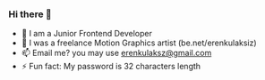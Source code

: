 ### Hi there 👋

- 🔭 I am a Junior Frontend Developer
- 💬 I was a freelance Motion Graphics artist (be.net/erenkulaksiz)
- 📫 Email me? you may use erenkulaksz@gmail.com
- ⚡ Fun fact: My password is 32 characters length

